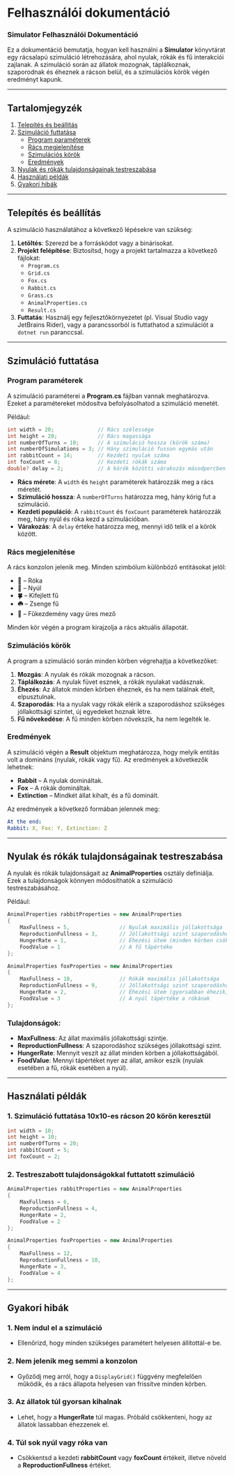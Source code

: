 # Felhasználói dokumentáció

### Simulator Felhasználói Dokumentáció

Ez a dokumentáció bemutatja, hogyan kell használni a **Simulator** könyvtárat egy rácsalapú szimuláció létrehozására, ahol nyulak, rókák és fű interakciói zajlanak. A szimuláció során az állatok mozognak, táplálkoznak, szaporodnak és éheznek a rácson belül, és a szimulációs körök végén eredményt kapunk.

* * *

## Tartalomjegyzék

1. [Telepítés és beállítás](http://#telep%C3%ADt%C3%A9s-%C3%A9s-be%C3%A1ll%C3%ADt%C3%A1s)
2. [Szimuláció futtatása](http://#szimul%C3%A1ci%C3%B3-futtat%C3%A1sa)
    *   [Program paraméterek](http://#program-param%C3%A9terek)
    *   [Rács megjelenítése](http://#r%C3%A1cs-megjelen%C3%ADt%C3%A9se)
    *   [Szimulációs körök](http://#szimul%C3%A1ci%C3%B3s-k%C3%B6r%C3%B6k)
    *   [Eredmények](http://#eredm%C3%A9nyek)
3. [Nyulak és rókák tulajdonságainak testreszabása](http://#nyulak-%C3%A9s-r%C3%B3k%C3%A1k-tulajdons%C3%A1gainak-testreszab%C3%A1sa)
4. [Használati példák](http://#haszn%C3%A1lati-p%C3%A9ld%C3%A1k)
5. [Gyakori hibák](http://#gyakori-hib%C3%A1k)

* * *

## Telepítés és beállítás

A szimuláció használatához a következő lépésekre van szükség:

1. **Letöltés**: Szerezd be a forráskódot vagy a binárisokat.
2. **Projekt felépítése**: Biztosítsd, hogy a projekt tartalmazza a következő fájlokat:
    *   `Program.cs`
    *   `Grid.cs`
    *   `Fox.cs`
    *   `Rabbit.cs`
    *   `Grass.cs`
    *   `AnimalProperties.cs`
    *   `Result.cs`
3. **Futtatás**: Használj egy fejlesztőkörnyezetet (pl. Visual Studio vagy JetBrains Rider), vagy a parancssorból is futtathatod a szimulációt a `dotnet run` paranccsal.

* * *

## Szimuláció futtatása

### Program paraméterek

A szimuláció paraméterei a **Program.cs** fájlban vannak meghatározva. Ezeket a paramétereket módosítva befolyásolhatod a szimuláció menetét.

Például:

```cs
int width = 20;              // Rács szélessége
int height = 20;             // Rács magassága
int numberOfTurns = 10;      // A szimuláció hossza (körök száma)
int numberOfSimulations = 3; // Hány szimuláció fusson egymás után
int rabbitCount = 14;        // Kezdeti nyulak száma
int foxCount = 8;            // Kezdeti rókák száma
double? delay = 2;           // A körök közötti várakozás másodpercben
```

*   **Rács mérete**: A `width` és `height` paraméterek határozzák meg a rács méretét.
*   **Szimuláció hossza**: A `numberOfTurns` határozza meg, hány körig fut a szimuláció.
*   **Kezdeti populáció**: A `rabbitCount` és `foxCount` paraméterek határozzák meg, hány nyúl és róka kezd a szimulációban.
*   **Várakozás**: A `delay` értéke határozza meg, mennyi idő telik el a körök között.

### Rács megjelenítése

A rács konzolon jelenik meg. Minden szimbólum különböző entitásokat jelöl:

*   **🦊** – Róka
*   **🐰** – Nyúl
*   **🍀** – Kifejlett fű
*   **☘️** – Zsenge fű
*   **🌱** – Fűkezdemény vagy üres mező

Minden kör végén a program kirajzolja a rács aktuális állapotát.

### Szimulációs körök

A program a szimuláció során minden körben végrehajtja a következőket:

1. **Mozgás**: A nyulak és rókák mozognak a rácson.
2. **Táplálkozás**: A nyulak füvet esznek, a rókák nyulakat vadásznak.
3. **Éhezés**: Az állatok minden körben éheznek, és ha nem találnak ételt, elpusztulnak.
4. **Szaporodás**: Ha a nyulak vagy rókák elérik a szaporodáshoz szükséges jóllakottsági szintet, új egyedeket hoznak létre.
5. **Fű növekedése**: A fű minden körben növekszik, ha nem legelték le.

### Eredmények

A szimuláció végén a **Result** objektum meghatározza, hogy melyik entitás volt a domináns (nyulak, rókák vagy fű). Az eredmények a következők lehetnek:

*   **Rabbit** – A nyulak domináltak.
*   **Fox** – A rókák domináltak.
*   **Extinction** – Mindkét állat kihalt, és a fű dominált.

Az eredmények a következő formában jelennek meg:

```yaml
At the end:
Rabbit: X, Fox: Y, Extinction: Z
```

* * *

## Nyulak és rókák tulajdonságainak testreszabása

A nyulak és rókák tulajdonságait az **AnimalProperties** osztály definiálja. Ezek a tulajdonságok könnyen módosíthatók a szimuláció testreszabásához.

Például:

```cs
AnimalProperties rabbitProperties = new AnimalProperties
{
    MaxFullness = 5,                // Nyulak maximális jóllakottsága
    ReproductionFullness = 3,       // Jóllakottsági szint szaporodáshoz
    HungerRate = 1,                 // Éhezési ütem (minden körben csökken)
    FoodValue = 1                   // A fű tápértéke
};

AnimalProperties foxProperties = new AnimalProperties
{
    MaxFullness = 10,               // Rókák maximális jóllakottsága
    ReproductionFullness = 9,       // Jóllakottsági szint szaporodáshoz
    HungerRate = 2,                 // Éhezési ütem (gyorsabban éhezik, mint a nyúl)
    FoodValue = 3                   // A nyúl tápértéke a rókának
};
```

### Tulajdonságok:

*   **MaxFullness**: Az állat maximális jóllakottsági szintje.
*   **ReproductionFullness**: A szaporodáshoz szükséges jóllakottsági szint.
*   **HungerRate**: Mennyit veszít az állat minden körben a jóllakottságából.
*   **FoodValue**: Mennyi tápértéket nyer az állat, amikor eszik (nyulak esetében a fű, rókák esetében a nyúl).

* * *

## Használati példák

### 1\. Szimuláció futtatása 10x10-es rácson 20 körön keresztül

```cs
int width = 10;
int height = 10;
int numberOfTurns = 20;
int rabbitCount = 5;
int foxCount = 2;
```

### 2\. Testreszabott tulajdonságokkal futtatott szimuláció

```cs
AnimalProperties rabbitProperties = new AnimalProperties
{
    MaxFullness = 6,
    ReproductionFullness = 4,
    HungerRate = 2,
    FoodValue = 2
};

AnimalProperties foxProperties = new AnimalProperties
{
    MaxFullness = 12,
    ReproductionFullness = 10,
    HungerRate = 3,
    FoodValue = 4
};
```

* * *

## Gyakori hibák

### 1\. **Nem indul el a szimuláció**

*   Ellenőrizd, hogy minden szükséges paramétert helyesen állítottál-e be.

### 2\. **Nem jelenik meg semmi a konzolon**

*   Győződj meg arról, hogy a `DisplayGrid()` függvény megfelelően működik, és a rács állapota helyesen van frissítve minden körben.

### 3\. **Az állatok túl gyorsan kihalnak**

*   Lehet, hogy a **HungerRate** túl magas. Próbáld csökkenteni, hogy az állatok lassabban éhezzenek el.

### 4\. **Túl sok nyúl vagy róka van**

*   Csökkentsd a kezdeti **rabbitCount** vagy **foxCount** értékeit, illetve növeld a **ReproductionFullness** értéket.